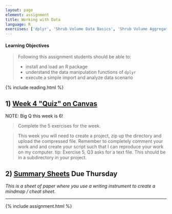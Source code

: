 ```yaml
---
layout: page
element: assignment
title: Working with Data
language: R
exercises: ['dplyr', 'Shrub Volume Data Basics', 'Shrub Volume Aggregation', 'Shrub Volume Join', 'Fix the Code']
---
```


#### Learning Objectives

> Following this assignment students should be able to:
>
> - install and load an R package
> - understand the data manipulation functions of `dplyr`
> - execute a simple import and analyze data scenario

{% include reading.html %}

## 1) [Week 4 "Quiz" on Canvas](https://canvas.uw.edu/courses/1580517/quizzes)

NOTE: Big Q this week is 6!  
> Complete the 5 exercises for the week.

> This week you will need to create a project, zip up the directory and upload the compressed file. Remember to completely comment your work and and create your script such that I can reproduce your work on my computer.
> tip: Exercise 5, Q3 asks for a text file. This should be in a subdirectory in your project.


## 2) [Summary Sheets](https://canvas.uw.edu/courses/1580517/assignments) Due Thursday
_This is a sheet of paper where you use a writing instrument to create a mindmap / cheat sheet._


---

{% include assignment.html %}
